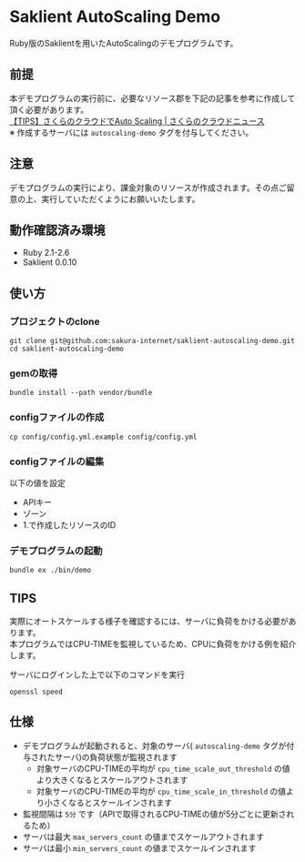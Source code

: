 # Saklient AutoScaling Demo

Ruby版のSaklientを用いたAutoScalingのデモプログラムです。

## 前提

本デモプログラムの実行前に、必要なリソース郡を下記の記事を参考に作成して頂く必要があります。  
[【TIPS】さくらのクラウドでAuto Scaling  |  さくらのクラウドニュース](http://cloud-news.sakura.ad.jp/2016/03/18/auto-scaling/)  
※ 作成するサーバには `autoscaling-demo` タグを付与してください。  

## 注意

デモプログラムの実行により、課金対象のリソースが作成されます。その点ご留意の上、実行していただくようにお願いいたします。

## 動作確認済み環境

- Ruby 2.1-2.6
- Saklient 0.0.10

## 使い方

### プロジェクトのclone

```shell
git clone git@github.com:sakura-internet/saklient-autoscaling-demo.git
cd saklient-autoscaling-demo
```

### gemの取得

```shell
bundle install --path vendor/bundle
```

### configファイルの作成

```shell
cp config/config.yml.example config/config.yml
```

### configファイルの編集

以下の値を設定

- APIキー
- ゾーン
- 1.で作成したリソースのID

### デモプログラムの起動

```shell
bundle ex ./bin/demo
```

## TIPS

実際にオートスケールする様子を確認するには、サーバに負荷をかける必要があります。  
本プログラムではCPU-TIMEを監視しているため、CPUに負荷をかける例を紹介します。

サーバにログインした上で以下のコマンドを実行

```shell
openssl speed
```

## 仕様

- デモプログラムが起動されると、対象のサーバ( `autoscaling-demo` タグが付与されたサーバ)の負荷状態が監視されます
  - 対象サーバのCPU-TIMEの平均が `cpu_time_scale_out_threshold` の値より大きくなるとスケールアウトされます
  - 対象サーバのCPU-TIMEの平均が `cpu_time_scale_in_threshold` の値より小さくなるとスケールインされます
- 監視間隔は `5分` です（APIで取得されるCPU-TIMEの値が5分ごとに更新されるため）
- サーバは最大 `max_servers_count` の値までスケールアウトされます
- サーバは最小 `min_servers_count` の値までスケールインされます

